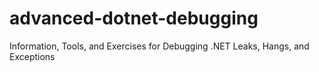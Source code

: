 # advanced-dotnet-debugging
Information, Tools, and Exercises for Debugging .NET Leaks, Hangs, and Exceptions
